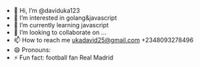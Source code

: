- 👋 Hi, I’m @daviduka123
- 👀 I’m interested in golang&javascript
- 🌱 I’m currently learning javascript
- 💞️ I’m looking to collaborate on ...
- 📫 How to reach me ukadavid25@gmail.com   +2348093278496
- 😄 Pronouns: 
- ⚡ Fun fact: football fan Real Madrid

<!---
daviduka123/daviduka123 is a ✨ special ✨ repository because its `README.md` (this file) appears on your GitHub profile.
You can click the Preview link to take a look at your changes.
--->
